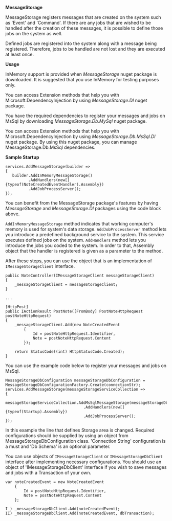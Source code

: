 **MessageStorage**

MessageStorage registers messages that are created on the system such as 'Event' and 'Command'. If there are any jobs that are wished to be handled after the creation of these messages, it is possible to define those jobs on the system as well.

Defined jobs are registered into the system along with a message being registered. Therefore, jobs to be handled are not lost and they are executed at least once.

 **Usage**
 
InMemory support is provided when _MessageStorage_ nuget package is downloaded. It is suggested that you use InMemory for testing purposes only.
 
You can access Extension methods that help you with Microsoft.DependencyInjection by using _MessageStorage.DI_ nuget package.
 
You have the required dependencies to register your messages and jobs on MsSql by downloading _MessageStorage.Db.MySql_ nuget package.
 
You can access Extension methods that help you with Microsoft.DependencyInjection by using _MessageStorage.Db.MsSql.DI_ nuget package. By using this nuget package, you can manage MessageStorage.Db.MsSql dependencies.
 
 **Sample Startup** 
 
 ```
services.AddMessageStorage(builder =>
{
    builder.AddInMemoryMessageStorage()
           .AddHandlers(new[] {typeof(NoteCreatedEventHandler).Assembly})
           .AddJobProcessServer();
});
```

You can benefit from the MessageStorage package's features by having _MessageStorage_ and _MessageStorage.DI_ packages using the code block above.

`AddInMemoryMessageStorage` method indicates that working computer's memory is used for system's data storage.
`AddJobProcessServer` method lets you introduce a predefined background service to the system. This service executes defined jobs on the system.
`AddHandlers` method lets you introduce the jobs you coded to the system. In order to that, Assembly object that the handler is registered is given as a parameter to the method.

After these steps, you can use the object that is an implementation of `IMessageStorageClient` interface.

```
public NoteController(IMessageStorageClient messageStorageClient)
{
    _messageStorageClient = messageStorageClient;
}

...

[HttpPost]
public IActionResult PostNote([FromBody] PostNoteHttpRequest postNoteHttpRequest)
{
    _messageStorageClient.Add(new NoteCreatedEvent
        {
            Id = postNoteHttpRequest.Identifier,
            Note = postNoteHttpRequest.Content
        });

    return StatusCode((int) HttpStatusCode.Created);
}
```

You can use the example code below to register your messages and jobs on MsSql.

 ```
MessageStorageDbConfiguration messageStorageDbConfiguration = MessageStorageDbConfigurationFactory.Create(connectionStr);
services.AddMessageStorage(messageStorageServiceCollection =>
{
    messageStorageServiceCollection.AddMsSqlMessageStorage(messageStorageDbConfiguration)
                                   .AddHandlers(new[] {typeof(Startup).Assembly})
                                   .AddJobProcessServer();
});
```

In this example the line that defines Storage area is changed. Required configurations should be supplied by using an object from MessageStorageDbConfiguration class. 'Connection String' configuration is a must and 'Db Schema' is an optional parameter.

You can use objects of `IMessageStorageClient` or `IMessageStorageDbClient` interface after implementing necessary configurations. You should use an object of 'IMessageStorageDbClient' interface if you wish to save messages and jobs with a Transaction of your own.

```
var noteCreatedEvent = new NoteCreatedEvent
    {
        Id = postNoteHttpRequest.Identifier,
        Note = postNoteHttpRequest.Content
    };

I ) _messageStorageDbClient.Add(noteCreatedEvent);
II) _messageStorageDbClient.Add(noteCreatedEvent, dbTransaction); 
```

